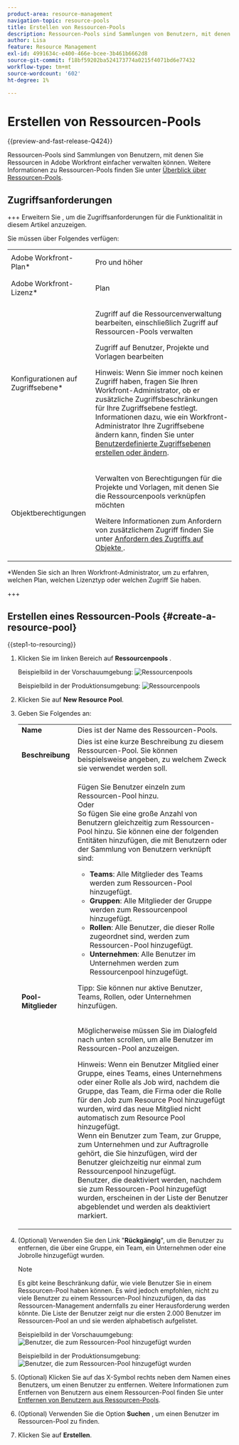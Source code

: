 ```yaml
---
product-area: resource-management
navigation-topic: resource-pools
title: Erstellen von Ressourcen-Pools
description: Ressourcen-Pools sind Sammlungen von Benutzern, mit denen Sie Ressourcen in Adobe Workfront einfacher verwalten können.
author: Lisa
feature: Resource Management
exl-id: 4991634c-e400-466e-bcee-3b461b6662d8
source-git-commit: f18bf59202ba524173774a0215f4071bd6e77432
workflow-type: tm+mt
source-wordcount: '602'
ht-degree: 1%

---
```


# Erstellen von Ressourcen-Pools

{{preview-and-fast-release-Q424}}

Ressourcen-Pools sind Sammlungen von Benutzern, mit denen Sie Ressourcen in Adobe Workfront einfacher verwalten können. Weitere Informationen zu Ressourcen-Pools finden Sie unter [Überblick über Ressourcen-Pools](../../../resource-mgmt/resource-planning/resource-pools/work-with-resource-pools.md).

## Zugriffsanforderungen

+++ Erweitern Sie , um die Zugriffsanforderungen für die Funktionalität in diesem Artikel anzuzeigen.

Sie müssen über Folgendes verfügen:

<table style="table-layout:auto"> 
 <col> 
 <col> 
 <tbody> 
  <tr> 
   <td role="rowheader">Adobe Workfront-Plan*</td> 
   <td> <p>Pro und höher</p> </td> 
  </tr> 
  <tr> 
   <td role="rowheader">Adobe Workfront-Lizenz*</td> 
   <td> <p>Plan </p> </td> 
  </tr> 
  <tr> 
   <td role="rowheader">Konfigurationen auf Zugriffsebene*</td> 
   <td> <p>Zugriff auf die Ressourcenverwaltung bearbeiten, einschließlich Zugriff auf Ressourcen-Pools verwalten</p> <p>Zugriff auf Benutzer, Projekte und Vorlagen bearbeiten</p> <p>Hinweis: Wenn Sie immer noch keinen Zugriff haben, fragen Sie Ihren Workfront-Administrator, ob er zusätzliche Zugriffsbeschränkungen für Ihre Zugriffsebene festlegt. Informationen dazu, wie ein Workfront-Administrator Ihre Zugriffsebene ändern kann, finden Sie unter <a href="../../../administration-and-setup/add-users/configure-and-grant-access/create-modify-access-levels.md" class="MCXref xref">Benutzerdefinierte Zugriffsebenen erstellen oder ändern</a>.</p> </td> 
  </tr> 
  <tr data-mc-conditions=""> 
   <td role="rowheader">Objektberechtigungen</td> 
   <td> <p>Verwalten von Berechtigungen für die Projekte und Vorlagen, mit denen Sie die Ressourcenpools verknüpfen möchten</p> <p>Weitere Informationen zum Anfordern von zusätzlichem Zugriff finden Sie unter <a href="../../../workfront-basics/grant-and-request-access-to-objects/request-access.md" class="MCXref xref">Anfordern des Zugriffs auf Objekte </a>.</p> </td> 
  </tr> 
 </tbody> 
</table>

&#42;Wenden Sie sich an Ihren Workfront-Administrator, um zu erfahren, welchen Plan, welchen Lizenztyp oder welchen Zugriff Sie haben.

+++

## Erstellen eines Ressourcen-Pools {#create-a-resource-pool}

{{step1-to-resourcing}}

1. Klicken Sie im linken Bereich auf **Ressourcenpools** .

   <span class="preview">Beispielbild in der Vorschauumgebung:</span>
   <span class="preview">![Ressourcenpools](assets/list-of-resource-pools.png)</span>

   Beispielbild in der Produktionsumgebung:
   ![Ressourcenpools](assets/resource-pools-tab-350x198.png)

1. Klicken Sie auf **New Resource Pool**.
1. Geben Sie Folgendes an:

   <table style="table-layout:auto">
    <col>
    <col>
    <tbody>
     <tr>
      <td role="rowheader"><strong>Name</strong></td>
      <td>Dies ist der Name des Ressourcen-Pools.</td>
     </tr>
     <tr>
      <td role="rowheader"><strong>Beschreibung</strong></td>
      <td>Dies ist eine kurze Beschreibung zu diesem Ressourcen-Pool. Sie können beispielsweise angeben, zu welchem Zweck sie verwendet werden soll.</td>
     </tr>
     <tr>
      <td role="rowheader"><strong>Pool-Mitglieder</strong></td>
      <td><p> Fügen Sie Benutzer einzeln zum Ressourcen-Pool hinzu.<br>Oder <br>So fügen Sie eine große Anzahl von Benutzern gleichzeitig zum Ressourcen-Pool hinzu. Sie können eine der folgenden Entitäten hinzufügen, die mit Benutzern oder der Sammlung von Benutzern verknüpft sind:
        <ul>
         <li><strong>Teams</strong>: Alle Mitglieder des Teams werden zum Ressourcen-Pool hinzugefügt.</li>
         <li><strong>Gruppen</strong>: Alle Mitglieder der Gruppe werden zum Ressourcenpool hinzugefügt.</li>
         <li><strong>Rollen</strong>: Alle Benutzer, die dieser Rolle zugeordnet sind, werden zum Ressourcen-Pool hinzugefügt.</li>
         <li><strong>Unternehmen</strong>: Alle Benutzer im Unternehmen werden zum Ressourcenpool hinzugefügt.</li>
        </ul><p>Tipp: Sie können nur aktive Benutzer, Teams, <span>Rollen,</span> oder Unternehmen hinzufügen.</p><br>Möglicherweise müssen Sie im Dialogfeld nach unten scrollen, um alle Benutzer im Ressourcen-Pool anzuzeigen.
        <p>Hinweis: Wenn ein Benutzer Mitglied einer Gruppe, eines Teams, eines Unternehmens oder einer Rolle als Job wird, nachdem die Gruppe, das Team, die Firma oder die Rolle für den Job zum Resource Pool hinzugefügt wurden, wird das neue Mitglied nicht automatisch zum Resource Pool hinzugefügt. <br>Wenn ein Benutzer zum Team, zur Gruppe, zum Unternehmen und zur Auftragrolle gehört, die Sie hinzufügen, wird der Benutzer gleichzeitig nur einmal zum Ressourcenpool hinzugefügt.<br>Benutzer, die deaktiviert werden, nachdem sie zum Ressourcen-Pool hinzugefügt wurden, erscheinen in der Liste der Benutzer abgeblendet und werden als deaktiviert markiert.</p></p></td>
     </tr>
    </tbody>
   </table>

1. (Optional) Verwenden Sie den Link &quot;**Rückgängig**&quot;, um die Benutzer zu entfernen, die über eine Gruppe, ein Team, ein Unternehmen oder eine Jobrolle hinzugefügt wurden.

   >[!NOTE]
   >
   >Es gibt keine Beschränkung dafür, wie viele Benutzer Sie in einem Ressourcen-Pool haben können. Es wird jedoch empfohlen, nicht zu viele Benutzer zu einem Ressourcen-Pool hinzuzufügen, da das Ressourcen-Management andernfalls zu einer Herausforderung werden könnte. Die Liste der Benutzer zeigt nur die ersten 2.000 Benutzer im Ressourcen-Pool an und sie werden alphabetisch aufgelistet.

   <span class="preview">Beispielbild in der Vorschauumgebung:</span>
   <span class="preview">![Benutzer, die zum Ressourcen-Pool hinzugefügt wurden](assets/users-in-resource-pool2.png)</span>

   Beispielbild in der Produktionsumgebung:
   ![Benutzer, die zum Ressourcen-Pool hinzugefügt wurden](assets/resource-pools-new---undo-button-for-teams-groups-etc-350x113.png)

1. (Optional) Klicken Sie auf das X-Symbol rechts neben dem Namen eines Benutzers, um einen Benutzer zu entfernen. Weitere Informationen zum Entfernen von Benutzern aus einem Ressourcen-Pool finden Sie unter [Entfernen von Benutzern aus Ressourcen-Pools](../../../resource-mgmt/resource-planning/resource-pools/remove-users-from-resource-pool.md).
1. (Optional) Verwenden Sie die Option **Suchen** , um einen Benutzer im Ressourcen-Pool zu finden.
1. Klicken Sie auf **Erstellen**.
